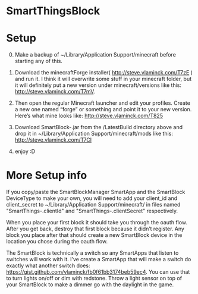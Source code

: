 SmartThingsBlock
================

Setup
================
0) Make a backup of ~/Library/Application Support/minecraft before starting any of this.

1) Download the minecraftForge installer( http://steve.vlaminck.com/T7zE ) and run it. I think it will overwrite some stuff in your minecraft folder, but it will definitely put a new version under minecraft/versions like this: http://steve.vlaminck.com/T7mV. 

2) Then open the regular Minecraft launcher and edit your profiles. Create a new one named “forge” or something and point it to your new version. Here’s what mine looks like: http://steve.vlaminck.com/T825

3) Download SmartBlock-<versionNumber>.jar from the /LatestBuild directory above and drop it in ~/Library/Application Support/minecraft/mods like this: http://steve.vlaminck.com/T7Cl

4) enjoy :D 


More Setup info
================
If you copy/paste the SmartBlockManager SmartApp and the SmartBlock DeviceType to make your own, you will need to add your client_id and client_secret to ~/Library/Application Support/minecraft/ in files named "SmartThings-<Your MC Username>.clientId" and "SmartThings-<Your MC Username>.clientSecret" respectively.

When you place your first block it should take you through the oauth flow. After you get back, destroy that first block because it didn’t register. Any block you place after that should create a new SmartBlock device in the location you chose during the oauth flow.

The SmartBlock is technically a switch so any SmartApps that listen to switches will work with it. I’ve create a SmartApp that will make a switch do exactly what another switch does: https://gist.github.com/vlaminck/fb0f61bb3174beb59ec4. You can use that to turn lights on/off or dim with redstone. Throw a light sensor on top of your SmartBlock to make a dimmer go with the daylight in the game.
